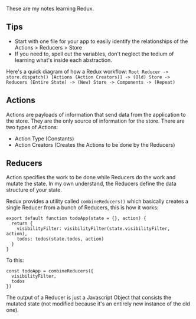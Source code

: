 These are my notes learning Redux.

## Tips
- Start with one file for your app to easily identify the relationships of the Actions > Reducers > Store
- If you need to, spell out the variables, don't neglect the tedium of learning what's inside each abstraction.

Here's a quick diagram of how a Redux workflow:
`Root Reducer -> store.dispatch() [Actions (Action Creators)] -> (Old) Store -> Reducers (Entire State) -> (New) Store -> Components -> (Repeat)`

## Actions
Actions are payloads of information that send data from the application to the store. They are the only source of information for the store. There are two types of Actions:  
- Action Type (Constants)  
- Action Creators (Creates the Actions to be done by the Reducers)

## Reducers
Action specifies the work to be done while Reducers do the work and mutate the state. In my own understand, the Reducers define the data structure of your state. 

Redux provides a utility called `combineReducers()` which basically creates a single Reducer from a bunch of Reducers, this is how it works:

```
export default function todoApp(state = {}, action) {
  return {
    visibilityFilter: visibilityFilter(state.visibilityFilter, action),
    todos: todos(state.todos, action)
  }
}
```
To this:
```
const todoApp = combineReducers({
  visibilityFilter,
  todos
})
```
The output of a Reducer is just a Javascript Object that consists the mutated state (not modified because it's an entirely new instance of the old one).